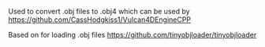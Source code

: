 Used to convert .obj files to .obj4 which can be used by https://github.com/CassHodgkiss1/Vulcan4DEngineCPP

Based on for loading .obj files
https://github.com/tinyobjloader/tinyobjloader
